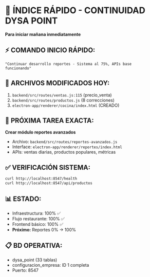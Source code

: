 # 🚀 ÍNDICE RÁPIDO - CONTINUIDAD DYSA POINT
**Para iniciar mañana inmediatamente**

## ⚡ **COMANDO INICIO RÁPIDO:**
```
"Continuar desarrollo reportes - Sistema al 75%, APIs base funcionando"
```

## 📁 **ARCHIVOS MODIFICADOS HOY:**
1. `backend/src/routes/ventas.js:115` (precio_venta)
2. `backend/src/routes/productos.js` (8 correcciones)
3. `electron-app/renderer/cocina/index.html` (CREADO)

## 🎯 **PRÓXIMA TAREA EXACTA:**
**Crear módulo reportes avanzados**
- Archivo: `backend/src/routes/reportes-avanzados.js`
- Interface: `electron-app/renderer/reportes/index.html`
- APIs: ventas diarias, productos populares, métricas

## ✅ **VERIFICACIÓN SISTEMA:**
```bash
curl http://localhost:8547/health
curl http://localhost:8547/api/productos
```

## 📊 **ESTADO:**
- Infraestructura: 100% ✅
- Flujo restaurante: 100% ✅
- Frontend básico: 100% ✅
- **Próximo:** Reportes 0% → 100%

## 📋 **BD OPERATIVA:**
- dysa_point (33 tablas)
- configuracion_empresa: ID 1 completa
- Puerto: 8547